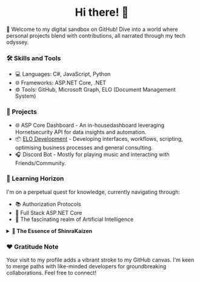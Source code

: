 <h1 align="center">Hi there! 👋</h1>

🚀 Welcome to my digital sandbox on GitHub! Dive into a world where personal projects blend with contributions, all narrated through my tech odyssey.

### 🛠️ Skills and Tools

- 💻 Languages: C#, JavaScript, Python
- 🌐 Frameworks: ASP.NET Core, .NET
- ⚙️ Tools: GitHub, Microsoft Graph, ELO (Document Management System)

### 📁 Projects

- 🌐 ASP Core Dashboard - An in-housedashboard leveraging Hornetsecurity API for data insights and automation.
- 📦 [ELO Development](https://www.elo.com/de-de.html) - Developing interfaces, workflows, scripting, optimising business processes and general consulting.
- 🎧 Discord Bot - Mostly for playing music and interacting with Friends/Community.

### 🌱 Learning Horizon 

I'm on a perpetual quest for knowledge, currently navigating through:

- 📚 Authorization Protocols
- 🌟 Full Stack ASP.NET Core
- 🧠 The fascinating realm of Artificial Intelligence


<details>
<summary><strong>🌟 The Essence of ShinraKaizen</strong></summary>
<br>

### ShinraKaizen
**ShinraKaizen** is a pseudonym that weaves together the mystique of "Shinra" with the philosophy of "Kaizen". 

**Shinra**, often associated with enigmatic power and depth, evokes a sense of the mystical and the formidable. It suggests a realm where possibilities extend beyond the ordinary, touching the edges of the extraordinary.

**Kaizen**, a Japanese term for "continuous improvement", embodies the spirit of relentless progress and innovation. It represents a commitment to never-ending personal and professional development, always striving for the next level of excellence.

Together, **ShinraKaizen** stands as a beacon for those who dare to blend the power of the mystical with the drive for continuous growth. It is a call to embrace the journey of constant evolution, leveraging the strength of the unseen and the power of persistence to forge new paths and reach unprecedented heights.

In essence, **ShinraKaizen** is more than a name; it's a manifesto for the bold, the innovators, and the dreamers who believe in the magic of transformation and the power of an unyielding quest for improvement.

</details>


### ❤️ Gratitude Note

Your visit to my profile adds a vibrant stroke to my GitHub canvas. I'm keen to merge paths with like-minded developers for groundbreaking collaborations. Feel free to connect!
